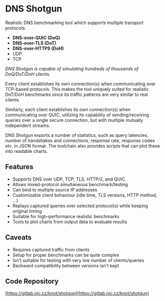 # DNS Shotgun

Realistic DNS benchmarking tool which supports multiple transport protocols:

  - **DNS-over-QUIC (DoQ)**
  - **DNS-over-TLS (DoT)**
  - **DNS-over-HTTPS (DoH)**
  - UDP
  - TCP

*DNS Shotgun is capable of simulating hundreds of thousands of DoQ/DoT/DoH
clients.*

Every client establishes its own connection(s) when communicating over TCP-based
protocols. This makes the tool uniquely suited for realistic DoT/DoH benchmarks
since its traffic patterns are very similar to real clients.

Similarly, each client establishes its own connection(s) when communicating over
QUIC, utilizing its capability of sending/receiving queries over a single secure
connection, but with multiple mutually independent streams.

DNS Shotgun exports a number of statistics, such as query latencies, number of
handshakes and connections, response rate, response codes etc. in JSON format.
The toolchain also provides scripts that can plot these into readable charts.

## Features

- Supports DNS over UDP, TCP, TLS, HTTP/2, and QUIC
- Allows mixed-protocol simultaneous benchmark/testing
- Can bind to multiple source IP addresses
- Customizable client behaviour (idle time, TLS versions, HTTP method, ...)
- Replays captured queries over selected protocol(s) while keeping original timing
- Suitable for high-performance realistic benchmarks
- Tools to plot charts from output data to evaluate results

## Caveats

- Requires captured traffic from clients
- Setup for proper benchmarks can be quite complex
- Isn't suitable for testing with very low number of clients/queries
- Backward compatibility between versions isn't kept

## Code Repository

[https://gitlab.nic.cz/knot/shotgun](https://gitlab.nic.cz/knot/shotgun)
